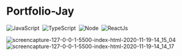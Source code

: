 # Portfolio-Jay

![JavaScript](https://img.shields.io/badge/-JavaScript-FEAE32?style=flat&logoColor=fff&logo=javascript)&nbsp;
![TypeScript](https://img.shields.io/badge/-TypeScript-007ACC?style=flat&logoColor=fff&logo=typescript)&nbsp;
![Node](https://img.shields.io/badge/-Node.js-5B9856?style=flat&logoColor=fff&logo=node.js)&nbsp;
![ReactJs](https://img.shields.io/badge/-React.js-18BCEE?style=flat&logoColor=fff&logo=react)&nbsp;


![screencapture-127-0-0-1-5500-index-html-2020-11-19-14_15_04](https://user-images.githubusercontent.com/65511670/99700225-a7cf8c00-2a71-11eb-96d5-c03d300849ba.png)
![screencapture-127-0-0-1-5500-index-html-2020-11-19-14_14_17](https://user-images.githubusercontent.com/65511670/99700231-a900b900-2a71-11eb-8cbe-1998e6164cba.png)
